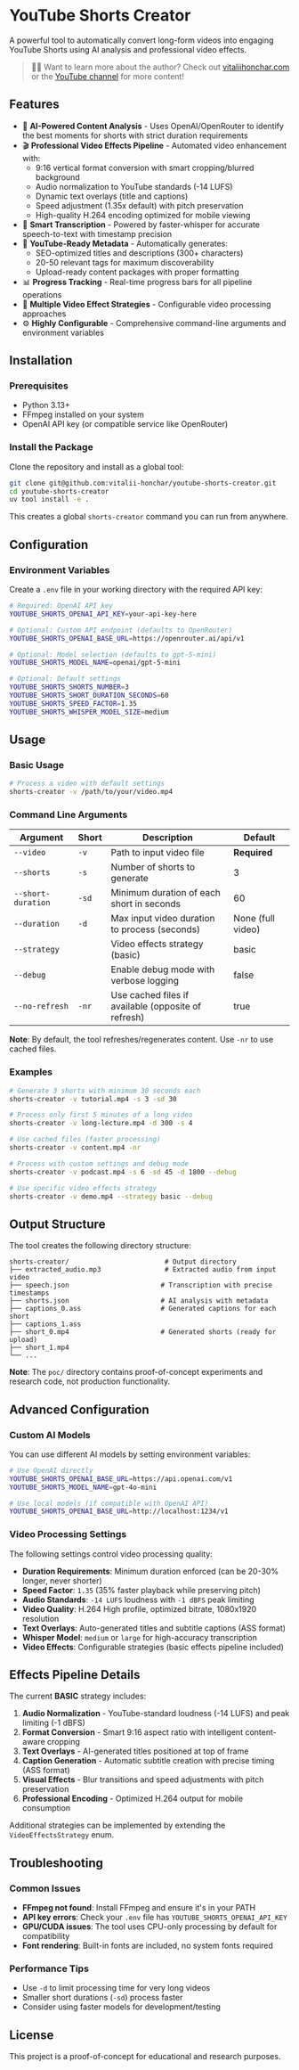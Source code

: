 # YouTube Shorts Creator

A powerful tool to automatically convert long-form videos into engaging YouTube Shorts using AI analysis and professional video effects.

> 👨‍💻 Want to learn more about the author? Check out [vitaliihonchar.com](https://vitaliihonchar.com/) or the [YouTube channel](https://www.youtube.com/@vhonchar) for more content!

## Features

- 🎯 **AI-Powered Content Analysis** - Uses OpenAI/OpenRouter to identify the best moments for shorts with strict duration requirements
- 🎬 **Professional Video Effects Pipeline** - Automated video enhancement with:
  - 9:16 vertical format conversion with smart cropping/blurred background
  - Audio normalization to YouTube standards (-14 LUFS)
  - Dynamic text overlays (title and captions)
  - Speed adjustment (1.35x default) with pitch preservation
  - High-quality H.264 encoding optimized for mobile viewing
- 📝 **Smart Transcription** - Powered by faster-whisper for accurate speech-to-text with timestamp precision
- 🚀 **YouTube-Ready Metadata** - Automatically generates:
  - SEO-optimized titles and descriptions (300+ characters)
  - 20-50 relevant tags for maximum discoverability
  - Upload-ready content packages with proper formatting
- 📊 **Progress Tracking** - Real-time progress bars for all pipeline operations
- 🎨 **Multiple Video Effect Strategies** - Configurable video processing approaches
- ⚙️ **Highly Configurable** - Comprehensive command-line arguments and environment variables

## Installation

### Prerequisites

- Python 3.13+
- FFmpeg installed on your system
- OpenAI API key (or compatible service like OpenRouter)

### Install the Package

Clone the repository and install as a global tool:

```bash
git clone git@github.com:vitalii-honchar/youtube-shorts-creator.git
cd youtube-shorts-creator
uv tool install -e .
```

This creates a global `shorts-creator` command you can run from anywhere.

## Configuration

### Environment Variables

Create a `.env` file in your working directory with the required API key:

```bash
# Required: OpenAI API key
YOUTUBE_SHORTS_OPENAI_API_KEY=your-api-key-here

# Optional: Custom API endpoint (defaults to OpenRouter)
YOUTUBE_SHORTS_OPENAI_BASE_URL=https://openrouter.ai/api/v1

# Optional: Model selection (defaults to gpt-5-mini)
YOUTUBE_SHORTS_MODEL_NAME=openai/gpt-5-mini

# Optional: Default settings
YOUTUBE_SHORTS_SHORTS_NUMBER=3
YOUTUBE_SHORTS_SHORT_DURATION_SECONDS=60
YOUTUBE_SHORTS_SPEED_FACTOR=1.35
YOUTUBE_SHORTS_WHISPER_MODEL_SIZE=medium
```

## Usage

### Basic Usage

```bash
# Process a video with default settings
shorts-creator -v /path/to/your/video.mp4
```

### Command Line Arguments

| Argument | Short | Description | Default |
|----------|-------|-------------|---------|
| `--video` | `-v` | Path to input video file | **Required** |
| `--shorts` | `-s` | Number of shorts to generate | 3 |
| `--short-duration` | `-sd` | Minimum duration of each short in seconds | 60 |
| `--duration` | `-d` | Max input video duration to process (seconds) | None (full video) |
| `--strategy` | | Video effects strategy (basic) | basic |
| `--debug` | | Enable debug mode with verbose logging | false |
| `--no-refresh` | `-nr` | Use cached files if available (opposite of refresh) | true |

**Note**: By default, the tool refreshes/regenerates content. Use `-nr` to use cached files.

### Examples

```bash
# Generate 3 shorts with minimum 30 seconds each
shorts-creator -v tutorial.mp4 -s 3 -sd 30

# Process only first 5 minutes of a long video
shorts-creator -v long-lecture.mp4 -d 300 -s 4

# Use cached files (faster processing)
shorts-creator -v content.mp4 -nr

# Process with custom settings and debug mode
shorts-creator -v podcast.mp4 -s 6 -sd 45 -d 1800 --debug

# Use specific video effects strategy
shorts-creator -v demo.mp4 --strategy basic --debug
```

## Output Structure

The tool creates the following directory structure:

```
shorts-creator/                        # Output directory
├── extracted_audio.mp3                # Extracted audio from input video
├── speech.json                       # Transcription with precise timestamps
├── shorts.json                       # AI analysis with metadata
├── captions_0.ass                    # Generated captions for each short
├── captions_1.ass                    
├── short_0.mp4                       # Generated shorts (ready for upload)
├── short_1.mp4
└── ...
```

**Note**: The `poc/` directory contains proof-of-concept experiments and research code, not production functionality.

## Advanced Configuration

### Custom AI Models

You can use different AI models by setting environment variables:

```bash
# Use OpenAI directly
YOUTUBE_SHORTS_OPENAI_BASE_URL=https://api.openai.com/v1
YOUTUBE_SHORTS_MODEL_NAME=gpt-4o-mini

# Use local models (if compatible with OpenAI API)
YOUTUBE_SHORTS_OPENAI_BASE_URL=http://localhost:1234/v1
```

### Video Processing Settings

The following settings control video processing quality:

- **Duration Requirements**: Minimum duration enforced (can be 20-30% longer, never shorter)
- **Speed Factor**: `1.35` (35% faster playback while preserving pitch)
- **Audio Standards**: `-14 LUFS` loudness with `-1 dBFS` peak limiting
- **Video Quality**: H.264 High profile, optimized bitrate, 1080x1920 resolution
- **Text Overlays**: Auto-generated titles and subtitle captions (ASS format)
- **Whisper Model**: `medium` or `large` for high-accuracy transcription
- **Video Effects**: Configurable strategies (basic effects pipeline included)

## Effects Pipeline Details

The current **BASIC** strategy includes:

1. **Audio Normalization** - YouTube-standard loudness (-14 LUFS) and peak limiting (-1 dBFS)
2. **Format Conversion** - Smart 9:16 aspect ratio with intelligent content-aware cropping
3. **Text Overlays** - AI-generated titles positioned at top of frame
4. **Caption Generation** - Automatic subtitle creation with precise timing (ASS format)
5. **Visual Effects** - Blur transitions and speed adjustments with pitch preservation
6. **Professional Encoding** - Optimized H.264 output for mobile consumption

Additional strategies can be implemented by extending the `VideoEffectsStrategy` enum.

## Troubleshooting

### Common Issues

- **FFmpeg not found**: Install FFmpeg and ensure it's in your PATH
- **API key errors**: Check your `.env` file has `YOUTUBE_SHORTS_OPENAI_API_KEY`
- **GPU/CUDA issues**: The tool uses CPU-only processing by default for compatibility
- **Font rendering**: Built-in fonts are included, no system fonts required

### Performance Tips

- Use `-d` to limit processing time for very long videos
- Smaller short durations (`-sd`) process faster
- Consider using faster models for development/testing

## License

This project is a proof-of-concept for educational and research purposes.
